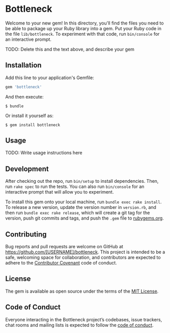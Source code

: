 # Bottleneck

Welcome to your new gem! In this directory, you'll find the files you need to be able to package up your Ruby library into a gem. Put your Ruby code in the file `lib/bottleneck`. To experiment with that code, run `bin/console` for an interactive prompt.

TODO: Delete this and the text above, and describe your gem

## Installation

Add this line to your application's Gemfile:

```ruby
gem 'bottleneck'
```

And then execute:

    $ bundle

Or install it yourself as:

    $ gem install bottleneck

## Usage

TODO: Write usage instructions here

## Development

After checking out the repo, run `bin/setup` to install dependencies. Then, run `rake spec` to run the tests. You can also run `bin/console` for an interactive prompt that will allow you to experiment.

To install this gem onto your local machine, run `bundle exec rake install`. To release a new version, update the version number in `version.rb`, and then run `bundle exec rake release`, which will create a git tag for the version, push git commits and tags, and push the `.gem` file to [rubygems.org](https://rubygems.org).

## Contributing

Bug reports and pull requests are welcome on GitHub at https://github.com/[USERNAME]/bottleneck. This project is intended to be a safe, welcoming space for collaboration, and contributors are expected to adhere to the [Contributor Covenant](http://contributor-covenant.org) code of conduct.

## License

The gem is available as open source under the terms of the [MIT License](https://opensource.org/licenses/MIT).

## Code of Conduct

Everyone interacting in the Bottleneck project’s codebases, issue trackers, chat rooms and mailing lists is expected to follow the [code of conduct](https://github.com/[USERNAME]/bottleneck/blob/master/CODE_OF_CONDUCT.md).
